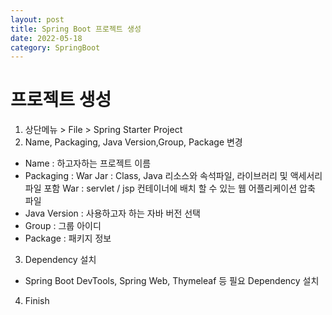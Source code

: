 ```yaml
---
layout: post
title: Spring Boot 프로젝트 생성
date: 2022-05-18
category: SpringBoot
---
```

# 프로젝트 생성

1. 상단메뉴 > File > Spring Starter Project
2. Name, Packaging, Java Version,Group, Package 변경
 - Name : 하고자하는 프로젝트 이름
 - Packaging : War
   Jar : Class, Java 리소스와 속석파일, 라이브러리 및 액세서리 파일 포함
   War : servlet / jsp 컨테이너에 배치 할 수 있는 웹 어플리케이션 압축 파일
 - Java Version : 사용하고자 하는 자바 버전 선택
 - Group : 그룹 아이디
 - Package : 패키지 정보
3. Dependency 설치
 - Spring Boot DevTools, Spring Web, Thymeleaf 등 필요 Dependency 설치
4. Finish